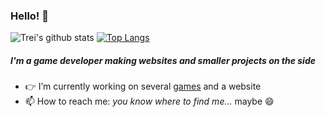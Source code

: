 ### Hello! 👋

![Trei's github stats](https://github-readme-stats.vercel.app/api?username=Treixatek&&hide=contributedto,stars&issues_private=true&count_private=true&show_icons=true)
[![Top Langs](https://github-readme-stats.vercel.app/api/top-langs/?username=Treixatek&layout=compact&hide=hlsl,shaderlab,glsl,c,python)](https://github.com/anuraghazra/github-readme-stats)

##### I'm a game developer making websites and smaller projects on the side

- 👉 I’m currently working on several [games](https://treixatek.itch.io/jaws-of-hunt) and a website
- 📫 How to reach me: *you know where to find me...* maybe 😄

